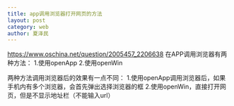 ```yaml
---
title: app调用浏览器打开网页的方法
layout: post
category: web
author: 夏泽民
---
```

https://www.oschina.net/question/2005457_2206638
在APP调用浏览器有两种方法：
1.使用openApp
2.使用openWin

两种方法调用浏览器后的效果有一点不同：
1.使用openApp调用浏览器后，如果手机内有多个浏览器，会首先弹出选择浏览器的框
2.使用openWin，直接打开网页，但是不显示地址栏（不能输入url）
<!-- more -->
